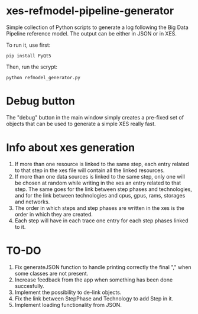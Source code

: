 # xes-refmodel-pipeline-generator
Simple collection of Python scripts to generate a log following the Big Data Pipeline reference model. The output can be either in JSON or in XES.

To run it, use first:
```
pip install PyQt5
```

Then, run the scrypt:
```
python refmodel_generator.py
```

# Debug button

The "debug" button in the main window simply creates a pre-fixed set of objects that can be used to generate a simple XES really fast.

# Info about xes generation

1. If more than one resource is linked to the same step, each entry related to that step in the xes file will contain all the linked resources.
2. If more than one data sources is linked to the same step, only one will be chosen at random while writing in the xes an entry related to that step. The same goes for the link between step phases and technologies, and for the link between technologies and cpus, gpus, rams, storages and networks.
3. The order in which steps and step phases are written in the xes is the order in which they are created.
4. Each step will have in each trace one entry for each step phases linked to it.

# TO-DO

1. Fix generateJSON function to handle printing correctly the final "," when some classes are not present.
2. Increase feedback from the app when something has been done succesfully.
3. Implement the possibility to de-link objects.
4. Fix the link between StepPhase and Technology to add Step in it.
5. Implement loading functionality from JSON.